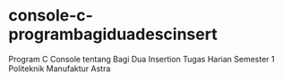 # console-c-programbagiduadescinsert
Program C Console tentang Bagi Dua Insertion
Tugas Harian Semester 1 Politeknik Manufaktur Astra

